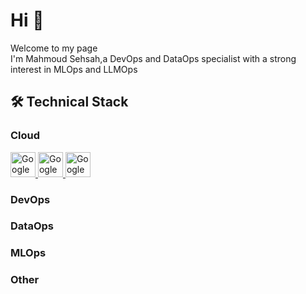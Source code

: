 <h1>Hi 👋 </h1>
<p>Welcome to my page </br>I'm Mahmoud Sehsah,a DevOps and DataOps specialist with a strong interest in MLOps and LLMOps</p>

## 🛠 Technical Stack

### Cloud 
  <p align="left">
    <a href=https://cloud.google.com/?hl=en" target="_blank"> <img src="https://www.vectorlogo.zone/util/preview.html?image=/logos/google_cloud/google_cloud-icon.svg" alt="Google cloud platform" width="40" height="40"/> </a>
    <a href=https://cloud.google.com/?hl=en" target="_blank"> <img src="https://www.vectorlogo.zone/util/preview.html?image=/logos/google_cloud/google_cloud-icon.svg" alt="Google cloud platform" width="40" height="40"/> </a>
    <a href=https://cloud.google.com/?hl=en" target="_blank"> <img src="https://www.vectorlogo.zone/util/preview.html?image=/logos/google_cloud/google_cloud-icon.svg" alt="Google cloud platform" width="40" height="40"/> </a>
  </p>
  
### DevOps

### DataOps

### MLOps

### Other





